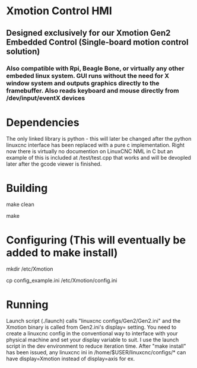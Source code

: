 # Xmotion Control HMI
## Designed exclusively for our Xmotion Gen2 Embedded Control (Single-board motion control solution)
### Also compatible with Rpi, Beagle Bone, or virtually any other embeded linux system. GUI runs without the need for X window system and outputs graphics directly to the framebuffer. Also reads keyboard and mouse directly from /dev/input/eventX devices

# Dependencies
The only linked library is python - this will later be changed after the python linuxcnc interface has been replaced with a pure c implementation. Right now there is virtually no documention on LinuxCNC NML in C but an example of this is included at /test/test.cpp that works and will be devopled later after the gcode viewer is finished.

# Building
make clean

make

# Configuring (This will eventually be added to make install)
mkdir /etc/Xmotion

cp config_example.ini /etc/Xmotion/config.ini

# Running
Launch script (./launch) calls "linuxcnc configs/Gen2/Gen2.ini" and the Xmotion binary is called from Gen2.ini's display= setting. You need to create a linuxcnc config in the conventional way to interface with your physical machine and set your display variable to suit. I use the launch script in the dev environment to reduce iteration time. After "make install" has been issued, any linuxcnc ini in /home/$USER/linuxcnc/configs/* can have display=Xmotion instead of display=axis for ex.




